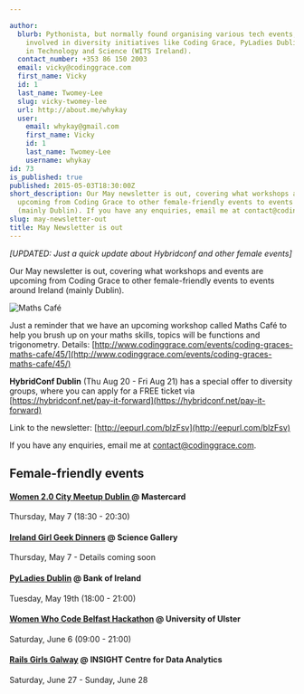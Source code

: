 ```yaml
---

author:
  blurb: Pythonista, but normally found organising various tech events, and now heavily
    involved in diversity initiatives like Coding Grace, PyLadies Dublin, and Women
    in Technology and Science (WITS Ireland).
  contact_number: +353 86 150 2003
  email: vicky@codinggrace.com
  first_name: Vicky
  id: 1
  last_name: Twomey-Lee
  slug: vicky-twomey-lee
  url: http://about.me/whykay
  user:
    email: whykay@gmail.com
    first_name: Vicky
    id: 1
    last_name: Twomey-Lee
    username: whykay
id: 73
is_published: true
published: 2015-05-03T18:30:00Z
short_description: Our May newsletter is out, covering what workshops and events are
  upcoming from Coding Grace to other female-friendly events to events around Ireland
  (mainly Dublin). If you have any enquiries, email me at contact@codinggrace.com.
slug: may-newsletter-out
title: May Newsletter is out
---
```


*[UPDATED: Just a quick update about Hybridconf and other female events]*
 
Our May newsletter is out, covering what workshops and events are upcoming from Coding Grace to other female-friendly events to events around Ireland (mainly Dublin). 

![Maths Café](http://i.minus.com/ibknRPcRdz0IWL.png)

Just a reminder that we have an upcoming workshop called Maths Café to help you brush up on your maths skills, topics will be functions and trigonometry. Details: [http://www.codinggrace.com/events/coding-graces-maths-cafe/45/](http://www.codinggrace.com/events/coding-graces-maths-cafe/45/)

**HybridConf Dublin** (Thu Aug 20 - Fri Aug 21) has a special offer to diversity groups, where you can apply for a FREE ticket via [https://hybridconf.net/pay-it-forward](https://hybridconf.net/pay-it-forward)

Link to the newsletter: [http://eepurl.com/blzFsv](http://eepurl.com/blzFsv)

If you have any enquiries, email me at <a href="mailto:contact@codinggrace.com">contact@codinggrace.com</a>.

## Female-friendly events
#### [Women 2.0 City Meetup Dublin ](http://www.eventbrite.com/e/women-20-city-meetup-dublin-tickets-16432857118) @ Mastercard
Thursday, May 7 (18:30 - 20:30)

#### [Ireland Girl Geek Dinners](http://www.meetup.com/Ireland-Girl-Geek-Dinners/events/222125371/) @ Science Gallery
Thursday, May 7 - Details coming soon

#### [PyLadies Dublin](http://www.meetup.com/PyLadiesDublin/events/221711514/) @ Bank of Ireland
Tuesday, May 19th (18:00 - 21:00)

#### [Women Who Code Belfast Hackathon](http://www.eventbrite.co.uk/e/women-who-code-belfast-hackathon-tickets-16278544565) @ University of Ulster
Saturday, June 6 (09:00 - 21:00)

#### [Rails Girls Galway](http://railsgirls.com/galway) @  INSIGHT Centre for Data Analytics
Saturday, June 27 - Sunday, June 28 

